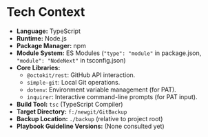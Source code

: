 <!-- Version: 1.1 | Last Updated: 2025-07-08 -->
# Tech Context

- **Language:** TypeScript
- **Runtime:** Node.js
- **Package Manager:** npm
- **Module System:** ES Modules (`"type": "module"` in package.json, `"module": "NodeNext"` in tsconfig.json)
- **Core Libraries:**
    - `@octokit/rest`: GitHub API interaction.
    - `simple-git`: Local Git operations.
    - `dotenv`: Environment variable management (for PAT).
    - `inquirer`: Interactive command-line prompts (for PAT input).
- **Build Tool:** `tsc` (TypeScript Compiler)
- **Target Directory:** `f:/newgit/GitBackup`
- **Backup Location:** `./backup` (relative to project root)
- **Playbook Guideline Versions:** (None consulted yet)